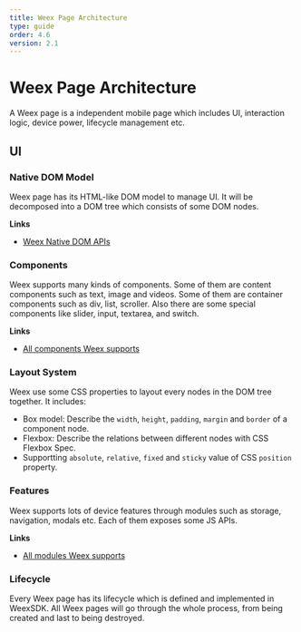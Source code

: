 ```yaml
---
title: Weex Page Architecture
type: guide
order: 4.6
version: 2.1
---
```


# Weex Page Architecture

A Weex page is a independent mobile page which includes UI, interaction logic, device power, lifecycle management etc.

## UI

### Native DOM Model

Weex page has its HTML-like DOM model to manage UI. It will be decomposed into a DOM tree which consists of some DOM nodes.

**Links**

* [Weex Native DOM APIs](../../references/native-dom-api.html)

### Components

Weex supports many kinds of components. Some of them are content components such as text, image and videos. Some of them are container components such as div, list, scroller. Also there are some special components like slider, input, textarea, and switch.

**Links**

* [All components Weex supports](../../references/components/index.html)

### Layout System

Weex use some CSS properties to layout every nodes in the DOM tree together. It includes:

* Box model: Describe the `width`, `height`, `padding`, `margin` and `border` of a component node.
* Flexbox: Describe the relations between different nodes with CSS Flexbox Spec.
* Supportting `absolute`, `relative`, `fixed` and `sticky` value of CSS `position` property.

### Features

Weex supports lots of device features through modules such as storage, navigation, modals etc. Each of them exposes some JS APIs.

**Links**

* [All modules Weex supports](../../references/modules/index.html)

### Lifecycle

Every Weex page has its lifecycle which is defined and implemented in WeexSDK. All Weex pages will go through the whole process, from being created and last to being destroyed.

